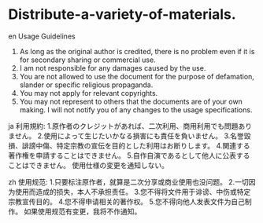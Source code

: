 # Distribute-a-variety-of-materials.
en
Usage Guidelines
1. As long as the original author is credited, there is no problem even if it is for secondary sharing or commercial use.
2. I am not responsible for any damages caused by the use.
3. You are not allowed to use the document for the purpose of defamation, slander or specific religious propaganda.
4. You may not apply for relevant copyrights.
5. You may not represent to others that the documents are of your own making.
I will not notify you of any changes to the usage specifications.

ja
利用規約:
1.原作者のクレジットがあれば、二次利用、商用利用でも問題ありません。
2.使用によって生じたいかなる損害にも責任を負いません。
3.名誉毀損、誹謗中傷、特定宗教の宣伝を目的とした利用はお断りします。
4.関連する著作権を申請することはできません。
5.自作自演であるとして他人に公表することはできません。
使用仕様の変更を通知しない。

zh
使用规范:
1.只要标注原作者，就算是二次分享或商业使用也没问题。
2.一切因为使用而造成的损失，本人不承担责任。
3.您不得将文件用于诽谤、中伤或特定宗教宣传目的。
4.您不得申请相关的著作权。
5.您不得向他人发表文件为自己制作。
如果使用规范有变更，我将不作通知。
